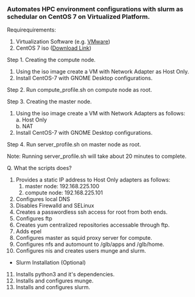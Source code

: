 <h3>Automates HPC environment configurations with slurm as schedular on CentOS 7 on Virtualized Platform.</h3>

Requirequirements:
1. Virtualization Software (e.g. <a href="https://www.vmware.com/in/products/workstation-pro/workstation-pro-evaluation.html">VMware</a>)
2. CentOS 7 iso (<a href="http://centos.mirrors.estointernet.in/7.9.2009/isos/x86_64/CentOS-7-x86_64-DVD-2009.iso">Download Link</a>)

Step 1. Creating the compute node.
1. Using the iso image create a VM with Network Adapter as Host Only.
2. Install CentOS-7 with GNOME Desktop configurations.

Step 2. Run compute_profile.sh on compute node as root.

Step 3. Creating the master node.
1. Using the iso image create a VM with Network Adapters as follows:<br>
a. Host Only<br>
b. NAT
2. Install CentOS-7 with GNOME Desktop configurations.

Step 4. Run server_profile.sh on master node as root.

Note: Running server_profile.sh will take about 20 minutes to complete.

Q. What the scripts does?

1. Provides a static IP address to Host Only adapters as follows:
	1. master node: 192.168.225.100
	2. compute node: 192.168.225.101
2. Configures local DNS 
3. Disables Firewalld and SELinux
4. Creates a passwordless ssh access for root from both ends.
5. Configures ftp
6. Creates yum centralized repositories accessable through ftp.
7. Adds epel
8. Configures master as squid proxy server for compute.
9. Configures nfs and automount to /glb/apps and /glb/home.
10. Configures nis and creates users munge and slurm.
*  Slurm Installation (Optional)
11. Installs python3 and it's dependencies.
12. Installs and configures munge.
13. Installs and configures slurm.

